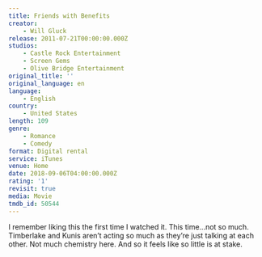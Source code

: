 ```yaml
---
title: Friends with Benefits
creator:
    - Will Gluck
release: 2011-07-21T00:00:00.000Z
studios:
    - Castle Rock Entertainment
    - Screen Gems
    - Olive Bridge Entertainment
original_title: ''
original_language: en
language:
    - English
country:
    - United States
length: 109
genre:
    - Romance
    - Comedy
format: Digital rental
service: iTunes
venue: Home
date: 2018-09-06T04:00:00.000Z
rating: '1'
revisit: true
media: Movie
tmdb_id: 50544
---
```


I remember liking this the first time I watched it. This time...not so much. Timberlake and Kunis aren’t acting so much as they’re just talking at each other. Not much chemistry here. And so it feels like so little is at stake.
